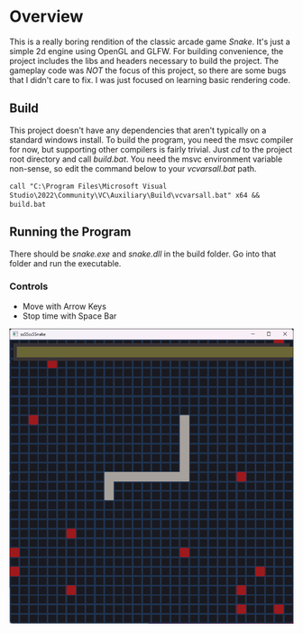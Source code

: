 # Overview
This is a really boring rendition of the classic arcade game *Snake*. It's just a simple 2d engine using OpenGL and GLFW. For building convenience, the project includes the libs and headers necessary to build the project. The gameplay code was *NOT* the focus of this project, so there are some bugs that I didn't care to fix. I was just focused on learning basic rendering code.

## Build
This project doesn't have any dependencies that aren't typically on a standard windows install. To build the program, you need the msvc compiler for now, but supporting other compilers is fairly trivial. Just *cd* to the project root directory and call *build.bat*. You need the msvc environment variable non-sense, so edit the command below to your *vcvarsall.bat* path.

```
call "C:\Program Files\Microsoft Visual Studio\2022\Community\VC\Auxiliary\Build\vcvarsall.bat" x64 && build.bat
```

## Running the Program
There should be *snake.exe* and *snake.dll* in the build folder. Go into that folder and run the executable.
### Controls
- Move with Arrow Keys
- Stop time with Space Bar

![Screenshot](screenshot.png)